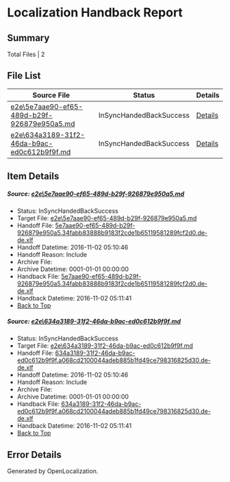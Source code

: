 # <a name='report-top'></a> Localization Handback Report

## Summary
 Total Files | 2

## File List
 Source File | Status | Details 
 ----------- | ------ | ------- 
 [e2e\5e7aae90-ef65-489d-b29f-926879e950a5.md](https://github.com/OpenLocalizationTestOrg/ol-test0/blob/c27258e1c50b196a8f6441066b89299a4da57526/e2e/5e7aae90-ef65-489d-b29f-926879e950a5.md) | InSyncHandedBackSuccess | [Details](#d182e5eee831f563887f6e05f07cfa38aaa9b58d1)
 [e2e\634a3189-31f2-46da-b9ac-ed0c612b9f9f.md](https://github.com/OpenLocalizationTestOrg/ol-test0/blob/c27258e1c50b196a8f6441066b89299a4da57526/e2e/634a3189-31f2-46da-b9ac-ed0c612b9f9f.md) | InSyncHandedBackSuccess | [Details](#8410f73c779a7e30e4c4ff5cc88d95d182c157842)

## Item Details
##### <a name='d182e5eee831f563887f6e05f07cfa38aaa9b58d1'></a> Source: [e2e\5e7aae90-ef65-489d-b29f-926879e950a5.md](https://github.com/OpenLocalizationTestOrg/ol-test0/blob/c27258e1c50b196a8f6441066b89299a4da57526/e2e/5e7aae90-ef65-489d-b29f-926879e950a5.md)
* Status: InSyncHandedBackSuccess
* Target File: [e2e\5e7aae90-ef65-489d-b29f-926879e950a5.md](https://github.com/OpenLocalizationTestOrg/ol-test0-dede/blob/7ed7c9d0df5015bd3f6756cd973d90b991c6a3fd/e2e/5e7aae90-ef65-489d-b29f-926879e950a5.md)
* Handoff File: [5e7aae90-ef65-489d-b29f-926879e950a5.34fabb83888b9183f2cde1b65119581289fcf2d0.de-de.xlf](https://github.com/OpenLocalizationTestOrg/ol-test0-handoff/blob/bcc1345b6c2f21f5d4f527dda35305ae6d956fad/ol-handoff/OpenLocalizationTestOrg/ol-test0-dede/yufeih/ht/5e7aae90-ef65-489d-b29f-926879e950a5.34fabb83888b9183f2cde1b65119581289fcf2d0.de-de.xlf)
* Handoff Datetime: 2016-11-02 05:10:46
* Handoff Reason: Include
* Archive File: 
* Archive Datetime: 0001-01-01 00:00:00
* Handback File: [5e7aae90-ef65-489d-b29f-926879e950a5.34fabb83888b9183f2cde1b65119581289fcf2d0.de-de.xlf](https://github.com/OpenLocalizationTestOrg/ol-test0-handback/blob/5f2694f453c207b71a6335e0d44854e76c5d687c/ol-handback/OpenLocalizationTestOrg/ol-test0-dede/yufeih/ht/5e7aae90-ef65-489d-b29f-926879e950a5.34fabb83888b9183f2cde1b65119581289fcf2d0.de-de.xlf)
* Handback Datetime: 2016-11-02 05:11:41
* [Back to Top](#report-top)

##### <a name='8410f73c779a7e30e4c4ff5cc88d95d182c157842'></a> Source: [e2e\634a3189-31f2-46da-b9ac-ed0c612b9f9f.md](https://github.com/OpenLocalizationTestOrg/ol-test0/blob/c27258e1c50b196a8f6441066b89299a4da57526/e2e/634a3189-31f2-46da-b9ac-ed0c612b9f9f.md)
* Status: InSyncHandedBackSuccess
* Target File: [e2e\634a3189-31f2-46da-b9ac-ed0c612b9f9f.md](https://github.com/OpenLocalizationTestOrg/ol-test0-dede/blob/7ed7c9d0df5015bd3f6756cd973d90b991c6a3fd/e2e/634a3189-31f2-46da-b9ac-ed0c612b9f9f.md)
* Handoff File: [634a3189-31f2-46da-b9ac-ed0c612b9f9f.a068cd2100044adeb885b1fd49ce798316825d30.de-de.xlf](https://github.com/OpenLocalizationTestOrg/ol-test0-handoff/blob/bcc1345b6c2f21f5d4f527dda35305ae6d956fad/ol-handoff/OpenLocalizationTestOrg/ol-test0-dede/yufeih/ht/634a3189-31f2-46da-b9ac-ed0c612b9f9f.a068cd2100044adeb885b1fd49ce798316825d30.de-de.xlf)
* Handoff Datetime: 2016-11-02 05:10:46
* Handoff Reason: Include
* Archive File: 
* Archive Datetime: 0001-01-01 00:00:00
* Handback File: [634a3189-31f2-46da-b9ac-ed0c612b9f9f.a068cd2100044adeb885b1fd49ce798316825d30.de-de.xlf](https://github.com/OpenLocalizationTestOrg/ol-test0-handback/blob/5f2694f453c207b71a6335e0d44854e76c5d687c/ol-handback/OpenLocalizationTestOrg/ol-test0-dede/yufeih/ht/634a3189-31f2-46da-b9ac-ed0c612b9f9f.a068cd2100044adeb885b1fd49ce798316825d30.de-de.xlf)
* Handback Datetime: 2016-11-02 05:11:41
* [Back to Top](#report-top)


## Error Details

Generated by OpenLocalization.
